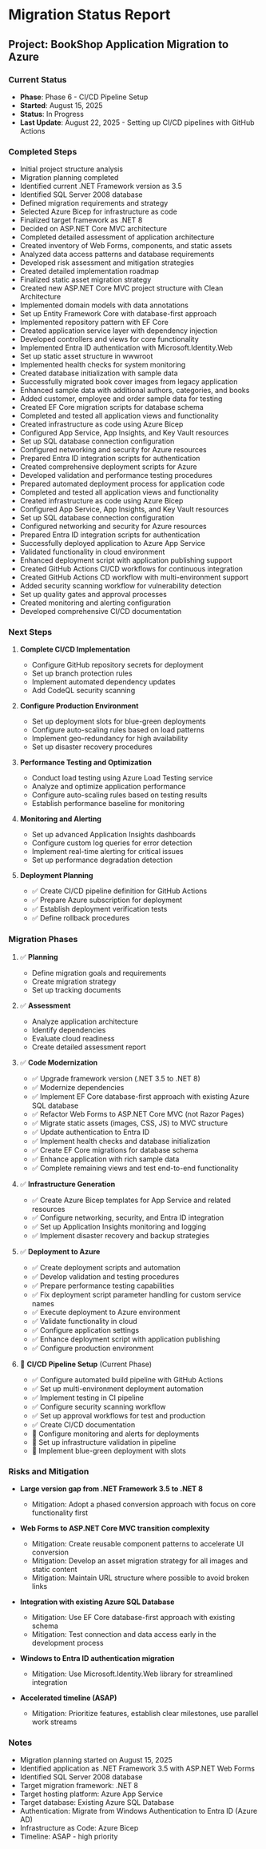 # Migration Status Report

## Project: BookShop Application Migration to Azure

### Current Status

- **Phase**: Phase 6 - CI/CD Pipeline Setup
- **Started**: August 15, 2025
- **Status**: In Progress
- **Last Update**: August 22, 2025 - Setting up CI/CD pipelines with GitHub Actions

### Completed Steps

- Initial project structure analysis
- Migration planning completed
- Identified current .NET Framework version as 3.5
- Identified SQL Server 2008 database
- Defined migration requirements and strategy
- Selected Azure Bicep for infrastructure as code
- Finalized target framework as .NET 8
- Decided on ASP.NET Core MVC architecture
- Completed detailed assessment of application architecture
- Created inventory of Web Forms, components, and static assets
- Analyzed data access patterns and database requirements
- Developed risk assessment and mitigation strategies
- Created detailed implementation roadmap
- Finalized static asset migration strategy
- Created new ASP.NET Core MVC project structure with Clean Architecture
- Implemented domain models with data annotations
- Set up Entity Framework Core with database-first approach
- Implemented repository pattern with EF Core
- Created application service layer with dependency injection
- Developed controllers and views for core functionality
- Implemented Entra ID authentication with Microsoft.Identity.Web
- Set up static asset structure in wwwroot
- Implemented health checks for system monitoring
- Created database initialization with sample data
- Successfully migrated book cover images from legacy application
- Enhanced sample data with additional authors, categories, and books
- Added customer, employee and order sample data for testing
- Created EF Core migration scripts for database schema
- Completed and tested all application views and functionality
- Created infrastructure as code using Azure Bicep
- Configured App Service, App Insights, and Key Vault resources
- Set up SQL database connection configuration
- Configured networking and security for Azure resources
- Prepared Entra ID integration scripts for authentication
- Created comprehensive deployment scripts for Azure
- Developed validation and performance testing procedures
- Prepared automated deployment process for application code
- Completed and tested all application views and functionality
- Created infrastructure as code using Azure Bicep
- Configured App Service, App Insights, and Key Vault resources
- Set up SQL database connection configuration
- Configured networking and security for Azure resources
- Prepared Entra ID integration scripts for authentication
- Successfully deployed application to Azure App Service
- Validated functionality in cloud environment
- Enhanced deployment script with application publishing support
- Created GitHub Actions CI/CD workflows for continuous integration
- Created GitHub Actions CD workflow with multi-environment support
- Added security scanning workflow for vulnerability detection
- Set up quality gates and approval processes
- Created monitoring and alerting configuration
- Developed comprehensive CI/CD documentation

### Next Steps

1. **Complete CI/CD Implementation**
   - Configure GitHub repository secrets for deployment
   - Set up branch protection rules
   - Implement automated dependency updates
   - Add CodeQL security scanning

2. **Configure Production Environment**
   - Set up deployment slots for blue-green deployments
   - Configure auto-scaling rules based on load patterns
   - Implement geo-redundancy for high availability
   - Set up disaster recovery procedures

3. **Performance Testing and Optimization**
   - Conduct load testing using Azure Load Testing service
   - Analyze and optimize application performance
   - Configure auto-scaling rules based on testing results
   - Establish performance baseline for monitoring

4. **Monitoring and Alerting**
   - Set up advanced Application Insights dashboards
   - Configure custom log queries for error detection
   - Implement real-time alerting for critical issues
   - Set up performance degradation detection
   
4. **Deployment Planning**
   - ✅ Create CI/CD pipeline definition for GitHub Actions
   - ✅ Prepare Azure subscription for deployment
   - ✅ Establish deployment verification tests
   - ✅ Define rollback procedures

### Migration Phases

1. ✅ **Planning**
   - Define migration goals and requirements
   - Create migration strategy
   - Set up tracking documents

2. ✅ **Assessment**
   - Analyze application architecture
   - Identify dependencies
   - Evaluate cloud readiness
   - Create detailed assessment report

3. ✅ **Code Modernization**
   - ✅ Upgrade framework version (.NET 3.5 to .NET 8)
   - ✅ Modernize dependencies
   - ✅ Implement EF Core database-first approach with existing Azure SQL database
   - ✅ Refactor Web Forms to ASP.NET Core MVC (not Razor Pages)
   - ✅ Migrate static assets (images, CSS, JS) to MVC structure
   - ✅ Update authentication to Entra ID
   - ✅ Implement health checks and database initialization
   - ✅ Create EF Core migrations for database schema
   - ✅ Enhance application with rich sample data
   - ✅ Complete remaining views and test end-to-end functionality

4. ✅ **Infrastructure Generation**
   - ✅ Create Azure Bicep templates for App Service and related resources
   - ✅ Configure networking, security, and Entra ID integration
   - ✅ Set up Application Insights monitoring and logging
   - ✅ Implement disaster recovery and backup strategies

5. ✅ **Deployment to Azure**
   - ✅ Create deployment scripts and automation
   - ✅ Develop validation and testing procedures
   - ✅ Prepare performance testing capabilities
   - ✅ Fix deployment script parameter handling for custom service names
   - ✅ Execute deployment to Azure environment
   - ✅ Validate functionality in cloud
   - ✅ Configure application settings
   - ✅ Enhance deployment script with application publishing
   - ✅ Configure production environment

6. 🔄 **CI/CD Pipeline Setup** (Current Phase)
   - ✅ Configure automated build pipeline with GitHub Actions
   - ✅ Set up multi-environment deployment automation
   - ✅ Implement testing in CI pipeline
   - ✅ Configure security scanning workflow
   - ✅ Set up approval workflows for test and production
   - ✅ Create CI/CD documentation
   - 🔄 Configure monitoring and alerts for deployments
   - 🔄 Set up infrastructure validation in pipeline
   - 🔄 Implement blue-green deployment with slots

### Risks and Mitigation

- **Large version gap from .NET Framework 3.5 to .NET 8**
  - Mitigation: Adopt a phased conversion approach with focus on core functionality first
  
- **Web Forms to ASP.NET Core MVC transition complexity**
  - Mitigation: Create reusable component patterns to accelerate UI conversion
  - Mitigation: Develop an asset migration strategy for all images and static content
  - Mitigation: Maintain URL structure where possible to avoid broken links
  
- **Integration with existing Azure SQL Database**
  - Mitigation: Use EF Core database-first approach with existing schema
  - Mitigation: Test connection and data access early in the development process
  
- **Windows to Entra ID authentication migration**
  - Mitigation: Use Microsoft.Identity.Web library for streamlined integration
  
- **Accelerated timeline (ASAP)**
  - Mitigation: Prioritize features, establish clear milestones, use parallel work streams

### Notes

- Migration planning started on August 15, 2025
- Identified application as .NET Framework 3.5 with ASP.NET Web Forms
- Identified SQL Server 2008 database
- Target migration framework: .NET 8
- Target hosting platform: Azure App Service
- Target database: Existing Azure SQL Database
- Authentication: Migrate from Windows Authentication to Entra ID (Azure AD)
- Infrastructure as Code: Azure Bicep
- Timeline: ASAP - high priority
